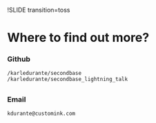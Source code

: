 !SLIDE transition=toss 

# Where to find out more?

### Github
    /karledurante/secondbase
    /karledurante/secondbase_lightning_talk

## 
## 
## 

### Email
    kdurante@customink.com